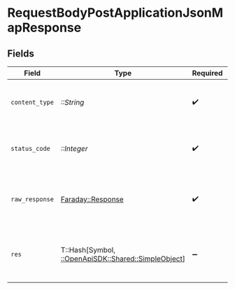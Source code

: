 # RequestBodyPostApplicationJsonMapResponse


## Fields

| Field                                                                                      | Type                                                                                       | Required                                                                                   | Description                                                                                | Example                                                                                    |
| ------------------------------------------------------------------------------------------ | ------------------------------------------------------------------------------------------ | ------------------------------------------------------------------------------------------ | ------------------------------------------------------------------------------------------ | ------------------------------------------------------------------------------------------ |
| `content_type`                                                                             | *::String*                                                                                 | :heavy_check_mark:                                                                         | HTTP response content type for this operation                                              |                                                                                            |
| `status_code`                                                                              | *::Integer*                                                                                | :heavy_check_mark:                                                                         | HTTP response status code for this operation                                               |                                                                                            |
| `raw_response`                                                                             | [Faraday::Response](https://www.rubydoc.info/gems/faraday/Faraday/Response)                | :heavy_check_mark:                                                                         | Raw HTTP response; suitable for custom response parsing                                    |                                                                                            |
| `res`                                                                                      | T::Hash[Symbol, [::OpenApiSDK::Shared::SimpleObject](../../models/shared/simpleobject.md)] | :heavy_minus_sign:                                                                         | OK                                                                                         | {<br/>"mapElem1": "...",<br/>"mapElem2": "..."<br/>}                                       |
